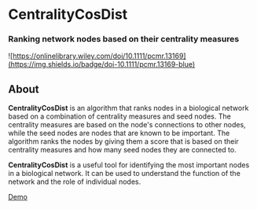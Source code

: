 # CentralityCosDist

### Ranking network nodes based on their centrality measures
![https://onlinelibrary.wiley.com/doi/10.1111/pcmr.13169](https://img.shields.io/badge/doi-10.1111/pcmr.13169-blue)

## About

**CentralityCosDist** is an algorithm that ranks nodes in a biological network based on a combination of centrality measures and seed nodes. The centrality measures are based on the node's connections to other nodes, while the seed nodes are nodes that are known to be important. The algorithm ranks the nodes by giving them a score that is based on their centrality measures and how many seed nodes they are connected to.

**CentralityCosDist** is a useful tool for identifying the most important nodes in a biological network. It can be used to understand the function of the network and the role of individual nodes.

[Demo](https://nilesh-iiita.github.io/CentralityCosDist/intro.html)
